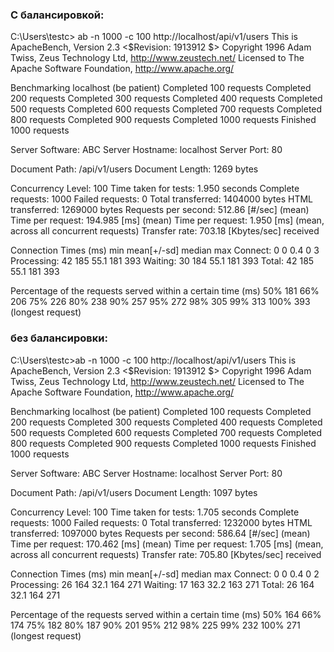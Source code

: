 ### С балансировкой:

C:\Users\testc> ab -n 1000 -c 100 http://localhost/api/v1/users
This is ApacheBench, Version 2.3 <$Revision: 1913912 $>
Copyright 1996 Adam Twiss, Zeus Technology Ltd, http://www.zeustech.net/
Licensed to The Apache Software Foundation, http://www.apache.org/

Benchmarking localhost (be patient)
Completed 100 requests
Completed 200 requests
Completed 300 requests
Completed 400 requests
Completed 500 requests
Completed 600 requests
Completed 700 requests
Completed 800 requests
Completed 900 requests
Completed 1000 requests
Finished 1000 requests


Server Software:        ABC
Server Hostname:        localhost
Server Port:            80

Document Path:          /api/v1/users
Document Length:        1269 bytes

Concurrency Level:      100
Time taken for tests:   1.950 seconds
Complete requests:      1000
Failed requests:        0
Total transferred:      1404000 bytes
HTML transferred:       1269000 bytes
Requests per second:    512.86 [#/sec] (mean)
Time per request:       194.985 [ms] (mean)
Time per request:       1.950 [ms] (mean, across all concurrent requests)
Transfer rate:          703.18 [Kbytes/sec] received

Connection Times (ms)
              min  mean[+/-sd] median   max
Connect:        0    0   0.4      0       3
Processing:    42  185  55.1    181     393
Waiting:       30  184  55.1    181     393
Total:         42  185  55.1    181     393

Percentage of the requests served within a certain time (ms)
  50%    181
  66%    206
  75%    226
  80%    238
  90%    257
  95%    272
  98%    305
  99%    313
 100%    393 (longest request)


### без балансировки:

 C:\Users\testc>ab -n 1000 -c 100 http://localhost/api/v1/users
This is ApacheBench, Version 2.3 <$Revision: 1913912 $>
Copyright 1996 Adam Twiss, Zeus Technology Ltd, http://www.zeustech.net/
Licensed to The Apache Software Foundation, http://www.apache.org/

Benchmarking localhost (be patient)
Completed 100 requests
Completed 200 requests
Completed 300 requests
Completed 400 requests
Completed 500 requests
Completed 600 requests
Completed 700 requests
Completed 800 requests
Completed 900 requests
Completed 1000 requests
Finished 1000 requests


Server Software:        ABC
Server Hostname:        localhost
Server Port:            80

Document Path:          /api/v1/users
Document Length:        1097 bytes

Concurrency Level:      100
Time taken for tests:   1.705 seconds
Complete requests:      1000
Failed requests:        0
Total transferred:      1232000 bytes
HTML transferred:       1097000 bytes
Requests per second:    586.64 [#/sec] (mean)
Time per request:       170.462 [ms] (mean)
Time per request:       1.705 [ms] (mean, across all concurrent requests)
Transfer rate:          705.80 [Kbytes/sec] received

Connection Times (ms)
              min  mean[+/-sd] median   max
Connect:        0    0   0.4      0       2
Processing:    26  164  32.1    164     271
Waiting:       17  163  32.2    163     271
Total:         26  164  32.1    164     271

Percentage of the requests served within a certain time (ms)
  50%    164
  66%    174
  75%    182
  80%    187
  90%    201
  95%    212
  98%    225
  99%    232
 100%    271 (longest request)